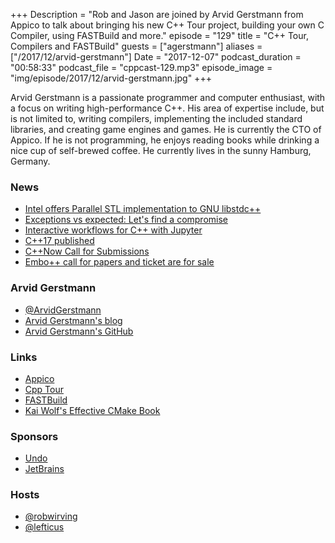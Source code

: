 +++
Description = "Rob and Jason are joined by Arvid Gerstmann from Appico to talk about bringing his new C++ Tour project, building your own C Compiler, using FASTBuild and more."
episode = "129"
title = "C++ Tour, Compilers and FASTBuild"
guests = ["agerstmann"]
aliases = ["/2017/12/arvid-gerstmann"]
Date = "2017-12-07"
podcast_duration = "00:58:33"
podcast_file = "cppcast-129.mp3"
episode_image = "img/episode/2017/12/arvid-gerstmann.jpg"
+++

Arvid Gerstmann is a passionate programmer and computer enthusiast, with a focus on writing high-performance C++. His area of expertise include, but is not limited to, writing compilers, implementing the included standard libraries, and creating game engines and games. He
is currently the CTO of Appico. If he is not programming, he enjoys reading books while drinking a nice cup of self-brewed coffee. He currently lives in the sunny Hamburg, Germany.

### News ###

 - [Intel offers Parallel STL implementation to GNU libstdc++](https://gcc.gnu.org/ml/libstdc++/2017-11/msg00112.html)
 - [Exceptions vs expected: Let's find a compromise](http://foonathan.net/blog/2017/12/04/exceptions-vs-expected.html)
 - [Interactive workflows for C++ with Jupyter](https://blog.jupyter.org/interactive-workflows-for-c-with-jupyter-fe9b54227d92)
 - [C++17 published](https://www.iso.org/standard/68564.html)
 - [C++Now Call for Submissions](http://cppnow.org/2018-conference/announcements/2017/12/03/call-for-submission.html)
 - [Embo++ call for papers and ticket are for sale](https://twitter.com/emBOconference/status/933655518454910976)
 
### Arvid Gerstmann ###

 - [@ArvidGerstmann](https://twitter.com/ArvidGerstmann)
 - [Arvid Gerstmann's blog](https://www.arvid.io/)
 - [Arvid Gerstmann's GitHub](https://github.com/Leandros/)
 
### Links ###
 
 - [Appico](https://appico.com/)
 - [Cpp Tour](https://github.com/Leandros/cpp-tour)
 - [FASTBuild](http://www.fastbuild.org/docs/home.html) 
 - [Kai Wolf's Effective CMake Book](https://leanpub.com/effective-cmake)
 
### Sponsors ###

- [Undo](https://undo.io/)
- [JetBrains](https://www.jetbrains.com/cpp/?utm_source=cppcast&utm_medium=podcast&utm_content=cppcast-podcast&utm_campaign=cpp)

### Hosts ###

- [@robwirving](https://twitter.com/robwirving)
- [@lefticus](https://twitter.com/lefticus)

